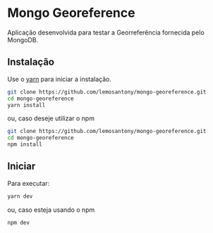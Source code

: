 # Mongo Georeference

Aplicação desenvolvida para testar a Georreferência fornecida pelo MongoDB. 

## Instalação

Use o [yarn](https://yarnpkg.com/) para iniciar a instalação.

```bash
git clone https://github.com/lemosantony/mongo-georeference.git
cd mongo-georeference
yarn install
```

ou, caso deseje utilizar o npm

```bash
git clone https://github.com/lemosantony/mongo-georeference.git
cd mongo-georeference
npm install
```

## Iniciar

Para executar:

```bash
yarn dev
```

ou, caso esteja usando o npm

```bash
npm dev
```

